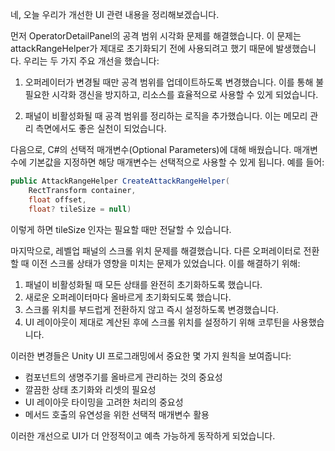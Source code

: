 네, 오늘 우리가 개선한 UI 관련 내용을 정리해보겠습니다.

먼저 OperatorDetailPanel의 공격 범위 시각화 문제를 해결했습니다. 이 문제는 attackRangeHelper가 제대로 초기화되기 전에 사용되려고 했기 때문에 발생했습니다. 우리는 두 가지 주요 개선을 했습니다:

1. 오퍼레이터가 변경될 때만 공격 범위를 업데이트하도록 변경했습니다. 이를 통해 불필요한 시각화 갱신을 방지하고, 리소스를 효율적으로 사용할 수 있게 되었습니다.

2. 패널이 비활성화될 때 공격 범위를 정리하는 로직을 추가했습니다. 이는 메모리 관리 측면에서도 좋은 실천이 되었습니다.

다음으로, C#의 선택적 매개변수(Optional Parameters)에 대해 배웠습니다. 매개변수에 기본값을 지정하면 해당 매개변수는 선택적으로 사용할 수 있게 됩니다. 예를 들어:
```csharp
public AttackRangeHelper CreateAttackRangeHelper(
    RectTransform container, 
    float offset, 
    float? tileSize = null)
```
이렇게 하면 tileSize 인자는 필요할 때만 전달할 수 있습니다.

마지막으로, 레벨업 패널의 스크롤 위치 문제를 해결했습니다. 다른 오퍼레이터로 전환할 때 이전 스크롤 상태가 영향을 미치는 문제가 있었습니다. 이를 해결하기 위해:

1. 패널이 비활성화될 때 모든 상태를 완전히 초기화하도록 했습니다.
2. 새로운 오퍼레이터마다 올바르게 초기화되도록 했습니다.
3. 스크롤 위치를 부드럽게 전환하지 않고 즉시 설정하도록 변경했습니다.
4. UI 레이아웃이 제대로 계산된 후에 스크롤 위치를 설정하기 위해 코루틴을 사용했습니다.

이러한 변경들은 Unity UI 프로그래밍에서 중요한 몇 가지 원칙을 보여줍니다:
- 컴포넌트의 생명주기를 올바르게 관리하는 것의 중요성
- 깔끔한 상태 초기화와 리셋의 필요성
- UI 레이아웃 타이밍을 고려한 처리의 중요성
- 메서드 호출의 유연성을 위한 선택적 매개변수 활용

이러한 개선으로 UI가 더 안정적이고 예측 가능하게 동작하게 되었습니다.
